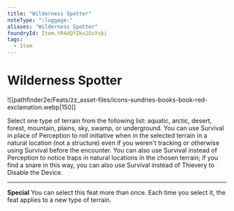 ```yaml
---
title: "Wilderness Spotter"
noteType: ":luggage:"
aliases: "Wilderness Spotter"
foundryId: Item.YR4dQfZkv2OzXsbi
tags:
  - Item
---
```


# Wilderness Spotter
![[pathfinder2e/Feats/zz_asset-files/icons-sundries-books-book-red-exclamation.webp|150]]

Select one type of terrain from the following list: aquatic, arctic, desert, forest, mountain, plains, sky, swamp, or underground. You can use Survival in place of Perception to roll initiative when in the selected terrain in a natural location (not a structure) even if you weren't tracking or otherwise using Survival before the encounter. You can also use Survival instead of Perception to notice traps in natural locations in the chosen terrain; if you find a snare in this way, you can also use Survival instead of Thievery to Disable the Device.

* * *

**Special** You can select this feat more than once. Each time you select it, the feat applies to a new type of terrain.
